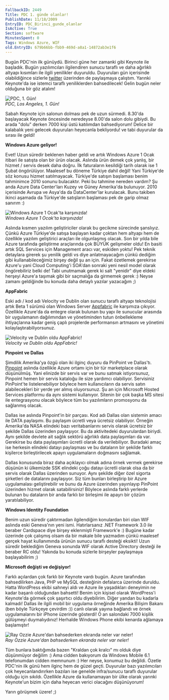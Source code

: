 ```yaml
---
FallbackID: 2449
Title: PDC 1. günde olanlar!
PublishDate: 11/18/2009
EntryID: PDC_Birinci_gunde_olanlar
IsActive: True
Section: software
MinutesSpent: 0
Tags: Windows Azure, WIF
old.EntryID: 679b66bb-fbb9-469d-a8a1-14872ab3e1f6
---
```

Bugün PDC'nin ilk günüydü. Birinci güne her zamanki gibi Keynote ile
başladık. Bugün yazılımcıları ilgilendiren sunucu taraflı ve daha
ağırlıklı altyapı kısımları ile ilgili yenilikler duyuruldu. Duyuruları
gün içerisinde olabildiğince sizlerle
[twitter](http://twitter.com/daronyondem) üzerinden de paylaşmaya
çalıştım. Yarınki Keynote'da ise istemci taraflı yeniliklerden
bahsedilecek! Gelin bugün neler olduğuna bir göz atalım!

![PDC, 1. Gün!](http://cdn.daron.yondem.com/assets/2449/17112009_1.jpg)\
*PDC, Los Angeles, 1. Gün!*

Sabah Keynote için salonun dolması pek de uzun sürmedi. 8.30'da
başlayacak Keynote öncesinde neredeyse 8.00'da salon dolu gibiydi. Bu
arada "dolu" derken 7000 kişi üstü katılımdan bahsediyorum! Delice bir
kalabalık yeni gelecek duyuruları heyecanla bekliyordu! ve tabi
duyurular da sırası ile geldi!

**Windows Azure geliyor!**

Evet! Uzun süredir beklenen haber geldi ve artık Windows Azure 1 Ocak
itibari ile satışta olan bir ürün olacak. Aslında ürün demek çok yanlış,
bir hizmet / servis desek daha doğru. İlk faturaların kesildiği tarih
olarak ise 1 Şubat öngörülüyor. Maalesef bu döneme Türkiye dahil değil!
Yani Türkiye'de söz konusu hizmet satılmayacak. Türkiye'de satışın
başlaması benim tahminimce 2010 sonunu bulacaktır. Peki bu tahmine
nereden vardım? Şu anda Azure Data Center'ları Kuzey ve Güney Amerika'da
bulunuyor. 2010 içerisinde Avrupa ve Asya'da da DataCenter'lar
kurulacak. Bunu takiben ikinci aşamada da Türkiye'de satışların
başlaması pek de garip olmaz sanırım :)

![Windows Azure 1 Ocak'ta
karşınızda!](http://cdn.daron.yondem.com/assets/2449/17112009_2.jpg)\
*Windows Azure 1 Ocak'ta karşınızda!*

Aslında kısmen yazılım geliştiriciler olarak bu gecikme sürecinde
şanslıyız. Çünkü Azure Türkiye'de satışa başlayan kadar çoktan hem
altyapı hem de özellikle yazılım geliştirici araçları ile olgunlaşmış
olacak. Son bir yılda bile Azure tarafında geliştirme araçlarında çok
BÜYÜK gelişmeler oldu! En basiti artık SQL Services için Management
aracı var, eskiden yoktu! Pek teknik detaylara girerek şu yenilik geldi
vs diye anlatmayacağım çünkü dediğim gibi kullanabileceğimiz birşey
değil şu an için. Fakat özetlemek gerekirse Azure'u yani Cloud
Computing'i SOA'dan sonraki yeni nesil model olarak öngörebiliriz belki
de! Tabi unutmamak gerek ki salt "yenidir" diye eldeki herşeyi Azure'a
taşımak gibi bir saçmalığa da girmemek gerek :) Neyse zamanı geldiğinde
bu konuda daha detaylı yazılar yazacağım ;)

**AppFabric**

Eski adı / kod adı Velocity ve Dublin olan sunucu taraflı altyapı
teknolojisi artık Beta 1 sürümü olan Windows Server
[Appfabric](http://msdn.microsoft.com/en-us/windowsserver/ee695849.aspx)
ile karşımıza çıkıyor. Özellikle Azure'da da entegre olarak bulunan bu
yapı ile sunucular arasında bir uygulamanın dağılımından ve yönetiminden
tutun önbellekleme ihtiyaçlarına kadar geniş çaplı projelerde
performansın artmasını ve yönetimi kolaylaştırabiliyorsunuz.

![Velocity ve Dublin oldu
AppFabric!](http://cdn.daron.yondem.com/assets/2449/17112009_4.jpg)\
*Velocity ve Dublin oldu AppFabric!*

**Pinpoint ve Dallas**

Şimdilik Amerika'ya özgü olan iki ilginç duyuru da PinPoint ve
Dallas'tı. [Pinpoint](http://www.pinpoint.com/en-US/) aslında özellikle
Azure ortamı için bir tür marketplace olarak düşünülmüş. Yani elinizde
bir servis var ve bunu satmak istiyorsunuz, Pinpoint hemen bir servis
kataloğu ile size yardımcı olabiliyor. Servisiniz PinPoint'te
listelenebiliyor böylece hem kullanıcıların da servis satın
alabilecekleri bir yerde yer almış oluyorsunuz. Şu an için Microsoft
Hosted Services platformu da aynı sistemi kullanıyor. Sitenin bir çok
başka MS sitesi ile entegrasyonu olacak böylece tüm bu yazılımların
promosyonu da sağlanmış olacak.

Dallas ise aslında Pinpoint'in bir parçası. Kod adı Dallas olan sistemin
amacı ile DATA paylaşımı. Bu paylaşım ücretli veya ücretsiz olabiliyor.
Örneğin Amerika'da NASA elindeki bazı veritabanlarını servis olarak
ücretsiz bir şekilde Dallas üzerinden paylaşıyor. Bu da aktivitedeki
duyurulardan biriydi. Aynı şekilde devlete ait sağlık sektörü ağırlıklı
data paylaşımları da var. Gerekirse bu data paylaşımları ücretli olarak
da verilebiliyor. Buradaki amaç ise herkesin elindeki datayı paylaşması
ve bu dataların bir şekilde farklı kişilerce birleştirilecek apayrı
uygulamaların doğmasını sağlamak.

Dallas konusunda biraz daha açıklayıcı olmak adına örnek vermek
gerekirse düşünün ki ülkemizde SSK elindeki çoğu datayı ücretli olarak
olsa da bir servis olarak Dallas üzerinden sunuyor. Aynı şekilde diğer
özel sigorta şirketleri de datalarını paylaşıyor. Siz tüm bunları
birleştirip bir Azure uygulamalası geliştirebilir ve bunu da Azure
üzerinden yayınlayıp PinPoint üzerinden hizmet olarak satabilirsiniz!
Böylece aslında farklı yerlerde bulunan bu dataların bir anda farklı bir
birleşimi ile apayrı bir çözüm yaratılabiliyor.

**Windows Identity Foundation**

Benim uzun süredir çaktırmadan ilgilendiğim konulardan biri olan WIF
aslında eski Geneva'nın yeni ismi. Hatırlarsanız .NET Framework 3.0 ile
beraber Cardspace diye birşey eklenmişti Framework'e :) Bugüne kadar
üzerinde çok çalışmış olsam da bir makale bile yazmadım çünkü maalesef
gerçek hayat kullanımında ürünün sunucu taraflı desteği eksikti! Uzun
süredir beklediğim Geneva sonunda WIF olarak Active Directory desteği
ile beraber RC oldu! Yakında bu konuda sizlerle birşeyler paylaşmaya
başlayabilirim ;)

**Microsoft değişti ve değişiyor!**

Farklı açılardan çok farklı bir Keynote vardı bugün. Azure tarafından
bahsedilirken Java, PHP ve MySQL desteğinin defalarca üzerinde duruldu.
Hatta WordPress ekibi sahneyi aldı ve Azure ile yaşadıkları deneyimin ne
kadar başarılı olduğundan bahsetti! Benim için kişisel olarak
WordPress'i Keynote'da görmek çok şaşırtıcı oldu diyebilirim. Diğer
yandan bu kadarla kalmadı! Dallas ile ilgili mobil bir uygulama
örneğinde Amerika Bilişim Bakanı (ben böyle Türkçeye çevirdim :)) canlı
olarak yayına bağlandı ve örnek uygulamalarını bir iPhone üzerinde
gösterdi! O an salondaki 7000 kişilik gülüşmeyi duymalıydınız! Herhalde
Windows Phone ekibi kenarda ağlamaya başlamıştır!

![Ray Ozzie Azure'dan bahsederken ekranda neler var
neler!](http://cdn.daron.yondem.com/assets/2449/17112009_3.jpg)\
*Ray Ozzie Azure'dan bahsederken ekranda neler var neler!*

Tüm bunlara baktığımda bazen "Kraldan çok kralcı" mı olduk diye
düşünmüyor değilim :) Ama cidden bakıyorum da Windows Mobile 6.1
telefonumdan cidden memnunum :) Her neyse, konumuz bu değildi. Özetle
PDC'nin ilk günü hem ilginç hem de güzel geçti. Duyurular bazı
yazılımcıları çok heyecanlandırırken bazıları ise genelde infra/sunucu
taraflı duyurular olduğu için sıkıldı. Özellikle Azure da kullanamayan
bir ülke olarak yarınki Keynote'un bizim için daha heyecan verici
olacağını düşünüyorum!

Yarın görüşmek üzere! ;)


